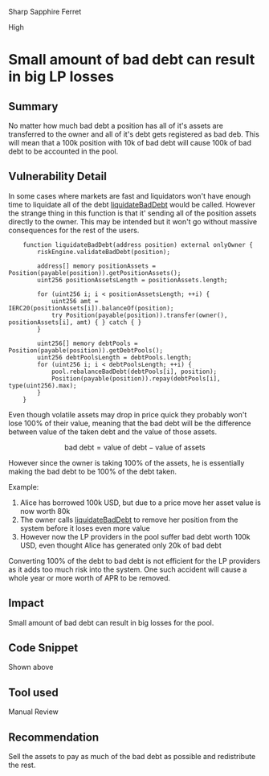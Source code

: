 Sharp Sapphire Ferret

High

# Small amount of bad debt can result in big LP losses

## Summary
No matter how much bad debt a position has all of it's assets are transferred to the owner and all of it's debt gets registered as bad deb. This will mean that a 100k position with 10k of bad debt will cause 100k of bad debt to be accounted in the pool.

## Vulnerability Detail
In some cases where markets are fast and liquidators won't have enough time to liquidate all of the debt [liquidateBadDebt](https://github.com/sherlock-audit/2024-08-sentiment-v2/blob/main/protocol-v2/src/PositionManager.sol#L446-L464) would be called. However the strange thing in this function is that it' sending all of the position assets directly to the owner. This may be intended but it won't go without massive consequences for the rest of the users. 

```solidity
    function liquidateBadDebt(address position) external onlyOwner {
        riskEngine.validateBadDebt(position);

        address[] memory positionAssets = Position(payable(position)).getPositionAssets();
        uint256 positionAssetsLength = positionAssets.length;

        for (uint256 i; i < positionAssetsLength; ++i) {
            uint256 amt = IERC20(positionAssets[i]).balanceOf(position);
            try Position(payable(position)).transfer(owner(), positionAssets[i], amt) { } catch { }
        }

        uint256[] memory debtPools = Position(payable(position)).getDebtPools();
        uint256 debtPoolsLength = debtPools.length;
        for (uint256 i; i < debtPoolsLength; ++i) {
            pool.rebalanceBadDebt(debtPools[i], position);
            Position(payable(position)).repay(debtPools[i], type(uint256).max);
        }
    }
```

Even though volatile assets may drop in price quick they probably won't lose 100% of their value, meaning that the bad debt will be the difference between value of the taken debt and the value of those assets.

$$
\text{bad debt} = \text{value of debt} - \text{value of assets}
$$

However since the owner is taking 100% of the assets, he is essentially making the bad debt to be 100% of the debt taken. 

Example:
1. Alice has borrowed 100k USD, but due to a price move her asset value is now worth 80k
2. The owner calls [liquidateBadDebt](https://github.com/sherlock-audit/2024-08-sentiment-v2/blob/main/protocol-v2/src/PositionManager.sol#L446-L464) to remove her position from the system before it loses even more value
3. However now the LP providers in the pool suffer bad debt worth 100k USD, even thought Alice has generated only 20k of bad debt

Converting 100% of the debt to bad debt is not efficient for the LP providers as it adds too much risk into the system. One such accident will cause a whole year or more worth of APR to be removed.

## Impact
Small amount of bad debt can result in big losses for the pool.

## Code Snippet
Shown above

## Tool used
Manual Review

## Recommendation
Sell the assets to pay as much of the bad debt as possible and redistribute the rest.